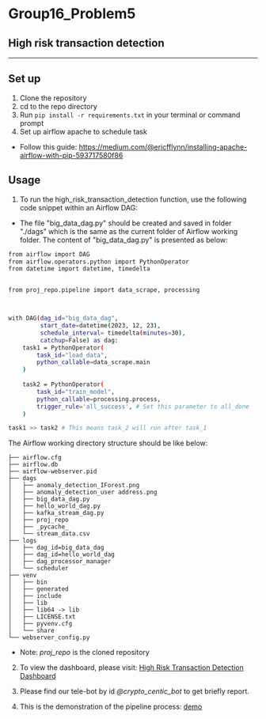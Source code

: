 # Group16_Problem5
## High risk transaction detection
------------------

## Set up
1. Clone the repository
2. cd to the repo directory
3. Run `pip install -r requirements.txt` in your terminal or command prompt
4. Set up airflow apache to schedule task
* Follow this guide: https://medium.com/@ericfflynn/installing-apache-airflow-with-pip-593717580f86
## Usage
1. To run the high_risk_transaction_detection function, use the following code snippet within an Airflow DAG:
- The file "big_data_dag.py" should be created and saved in folder "./dags" which is the same as the current folder of Airflow working folder.
The content of "big_data_dag.py" is presented as below:
```bash
from airflow import DAG
from airflow.operators.python import PythonOperator
from datetime import datetime, timedelta


from proj_repo.pipeline import data_scrape, processing



with DAG(dag_id="big_data_dag",
         start_date=datetime(2023, 12, 23),
         schedule_interval= timedelta(minutes=30),
         catchup=False) as dag:
    task1 = PythonOperator(
        task_id="load_data",
        python_callable=data_scrape.main
    )
    
    task2 = PythonOperator(
        task_id="train_model", 
        python_callable=processing.process,
        trigger_rule='all_success', # Set this parameter to all_done
    )

task1 >> task2 # This means task_2 will run after task_1

```
The Airflow working directory structure should be like below:
```
├── airflow.cfg
├── airflow.db
├── airflow-webserver.pid
├── dags
│   ├── anomaly_detection_IForest.png
│   ├── anomaly_detection_user address.png
│   ├── big_data_dag.py
│   ├── hello_world_dag.py
│   ├── kafka_stream_dag.py
│   ├── proj_repo
│   ├── _pycache_
│   └── stream_data.csv
├── logs
│   ├── dag_id=big_data_dag
│   ├── dag_id=hello_world_dag
│   ├── dag_processor_manager
│   └── scheduler
├── venv
│   ├── bin
│   ├── generated
│   ├── include
│   ├── lib
│   ├── lib64 -> lib
│   ├── LICENSE.txt
│   ├── pyvenv.cfg
│   └── share
└── webserver_config.py
```
* Note: *proj_repo* is the cloned repository

2. To view the dashboard, please visit: [High Risk Transaction Detection Dashboard](http://34.143.255.36:5601/s/it4043e---group16/app/dashboards#/view/f6f8a710-a13a-11ee-8d94-5d4fdf5aea4c?_g=(filters:!(),refreshInterval:(pause:!t,value:60000),time:(from:now-30d%2Fd,to:now)))

3. Please find our tele-bot by id *@crypto_centic_bot* to get briefly report.
4. This is the demonstration of the pipeline process: [demo](https://drive.google.com/file/d/1vFXfODlzwDov8EAQ6DnY-0oe7_o9-ZaF/view?usp=drive_link)
